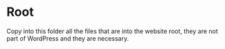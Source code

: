 # Root

Copy into this folder all the files that are into the website root, they are not part of WordPress and they are necessary.
